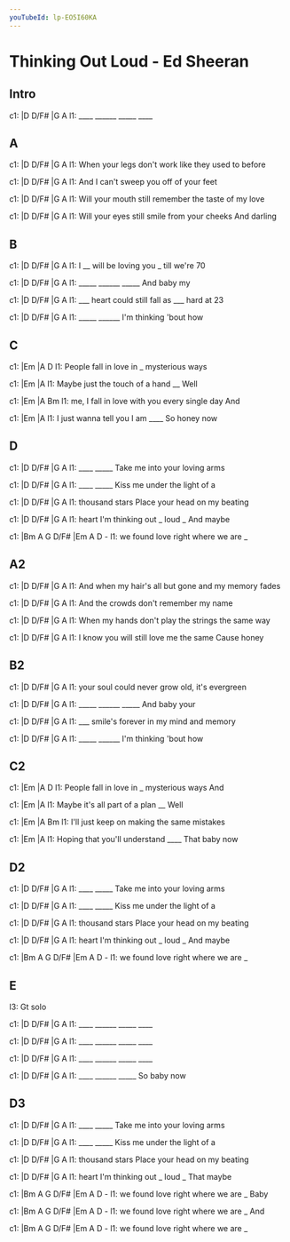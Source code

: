 ```yaml
---
youTubeId: lp-EO5I60KA
---
```


# Thinking Out Loud - Ed Sheeran

## Intro

c1: |D    D/F#  |G     A
l1:  ____ ______ _____ ____

## A

c1: |D           D/F#                     |G             A
l1:    When your legs don't work like they used to before

c1: |D        D/F#                       |G             A
l1:     And I can't sweep you off of your feet

c1: |D           D/F#                    |G               A
l1:    Will your mouth still remember the taste of my love

c1: |D            D/F#            |G               A
l1:     Will your eyes still smile from your cheeks   And darling

## B

c1: |D    D/F#          |G     A
l1:  I __ will be loving you _ till we're 70

c1: |D     D/F#  |G    A
l1:  _____ ______ _____  And baby my

c1: |D    D/F#                     |G     A
l1:  ___  heart could still fall as ___   hard at 23

c1: |D     D/F#  |G            A
l1:  _____ ______  I'm thinking 'bout how

## C

c1: |Em                         |A       D
l1:  People fall in love in _ mysterious ways

c1: |Em                       |A
l1:  Maybe just the touch of a hand __ Well

c1: |Em                               |A         Bm
l1:  me, I fall in love with you every single day  And


c1: |Em                         |A
l1:  I just wanna tell you I am  ____  So honey now

## D

c1: |D    D/F#  |G          A
l1:  ____ _____     Take me into your loving arms

c1: |D    D/F#  |G          A
l1:  ____ _____     Kiss me under the light of a

c1: |D        D/F#  |G           A
l1:  thousand stars   Place your head on my beating

c1: |D         D/F#             |G     A
l1:  heart          I'm thinking out _ loud _ And maybe

c1: |Bm  A     G    D/F#  |Em    A  D   -
l1:  we  found love right  where we are _

## A2

c1: |D           D/F#                     |G             A
l1:    And when my hair's all but gone and my memory fades

c1: |D        D/F#                       |G             A
l1:     And the crowds don't remember my  name

c1: |D           D/F#                      |G               A
l1:    When my hands don't play the strings the same way

c1: |D            D/F#            |G               A
l1:     I know you will still love me the same      Cause honey

## B2

c1: |D    D/F#                 |G     A
l1:  your soul could never grow       old, it's evergreen

c1: |D     D/F#  |G    A
l1:  _____ ______ _____  And baby your

c1: |D    D/F#              |G   A
l1:  ___  smile's forever in  my mind and memory

c1: |D     D/F#  |G            A
l1:  _____ ______  I'm thinking 'bout how

## C2

c1: |Em                         |A       D
l1:  People fall in love in _ mysterious ways And

c1: |Em                      |A
l1:  Maybe it's all part of a plan __ Well

c1: |Em                          |A        Bm
l1:  I'll just keep on making the same mistakes


c1: |Em                            |A
l1:  Hoping that you'll understand  ____  That baby now

## D2

c1: |D    D/F#  |G          A
l1:  ____ _____     Take me into your loving arms

c1: |D    D/F#  |G          A
l1:  ____ _____     Kiss me under the light of a

c1: |D        D/F#  |G           A
l1:  thousand stars   Place your head on my beating

c1: |D         D/F#             |G     A
l1:  heart          I'm thinking out _ loud _ And maybe

c1: |Bm  A     G    D/F#  |Em    A  D   -
l1:  we  found love right  where we are _

## E

l3: Gt solo

c1: |D    D/F#  |G     A
l1:  ____ ______ _____ ____

c1: |D    D/F#  |G     A
l1:  ____ ______ _____ ____

c1: |D    D/F#  |G     A
l1:  ____ ______ _____ ____

c1: |D    D/F#  |G     A
l1:  ____ ______ _____ So baby now

## D3

c1: |D    D/F#  |G          A
l1:  ____ _____     Take me into your loving arms

c1: |D    D/F#  |G          A
l1:  ____ _____     Kiss me under the light of a

c1: |D        D/F#  |G           A
l1:  thousand stars   Place your head on my beating

c1: |D         D/F#             |G     A
l1:  heart          I'm thinking out _ loud _ That maybe

c1: |Bm  A     G    D/F#  |Em    A  D   -
l1:  we  found love right  where we are _ Baby

c1: |Bm  A     G    D/F#  |Em    A  D   -
l1:  we  found love right  where we are _ And

c1: |Bm  A     G    D/F#  |Em    A  D   -
l1:  we  found love right  where we are _
